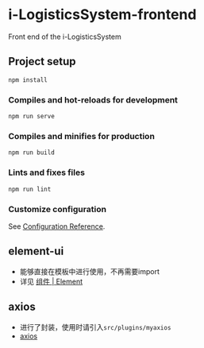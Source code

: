 # i-LogisticsSystem-frontend

Front end of the i-LogisticsSystem


## Project setup
```
npm install
```

### Compiles and hot-reloads for development
```
npm run serve
```

### Compiles and minifies for production
```
npm run build
```

### Lints and fixes files
```
npm run lint
```

### Customize configuration
See [Configuration Reference](https://cli.vuejs.org/config/).

## element-ui
+ 能够直接在模板中进行使用，不再需要import
+ 详见 [组件 | Element](https://element.eleme.cn/#/zh-CN/component/)

## axios
+ 进行了封装，使用时请引入`src/plugins/myaxios`
+ [axios](https://github.com/axios/axios)
